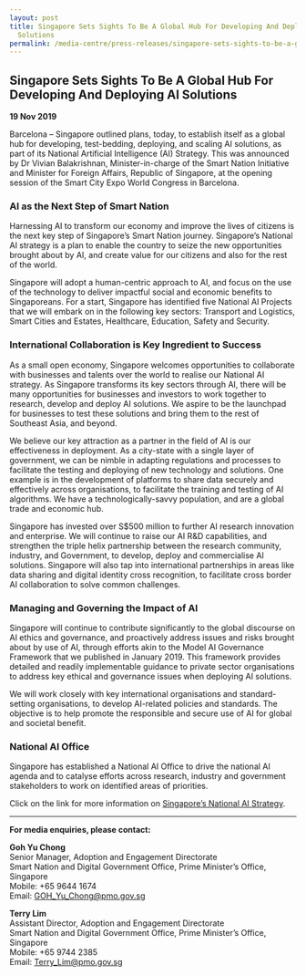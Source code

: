 ```yaml
---
layout: post
title: Singapore Sets Sights To Be A Global Hub For Developing And Deploying Ai
  Solutions
permalink: /media-centre/press-releases/singapore-sets-sights-to-be-a-global-hub-for-developing-and-deploying-ai-solutions/
---
```

## Singapore Sets Sights To Be A Global Hub For Developing And Deploying AI Solutions

**19 Nov 2019**

Barcelona – Singapore outlined plans, today, to establish itself as a global hub for developing, test-bedding, deploying, and scaling AI solutions, as part of its National Artificial Intelligence (AI) Strategy. This was announced by Dr Vivian Balakrishnan, Minister-in-charge of the Smart Nation Initiative and Minister for Foreign Affairs, Republic of Singapore, at the opening session of the Smart City Expo World Congress in Barcelona.

### AI as the Next Step of Smart Nation

Harnessing AI to transform our economy and improve the lives of citizens is the next key step of Singapore’s Smart Nation journey. Singapore’s National AI strategy is a plan to enable the country to seize the new opportunities brought about by AI, and create value for our citizens and also for the rest of the world.

Singapore will adopt a human-centric approach to AI, and focus on the use of the technology to deliver impactful social and economic benefits to Singaporeans. For a start, Singapore has identified five National AI Projects that we will embark on in the following key sectors: Transport and Logistics, Smart Cities and Estates, Healthcare, Education, Safety and Security.

### International Collaboration is Key Ingredient to Success

As a small open economy, Singapore welcomes opportunities to collaborate with businesses and talents over the world to realise our National AI strategy. As Singapore transforms its key sectors through AI, there will be many opportunities for businesses and investors to work together to research, develop and deploy AI solutions. We aspire to be the launchpad for businesses to test these solutions and bring them to the rest of Southeast Asia, and beyond.

We believe our key attraction as a partner in the field of AI is our effectiveness in deployment. As a city-state with a single layer of government, we can be nimble in adapting regulations and processes to facilitate the testing and deploying of new technology and solutions. One example is in the development of platforms to share data securely and effectively across organisations, to facilitate the training and testing of AI algorithms. We have a technologically-savvy population, and are a global trade and economic hub.

Singapore has invested over S$500 million to further AI research innovation and enterprise. We will continue to raise our AI R&D capabilities, and strengthen the triple helix partnership between the research community, industry, and Government, to develop, deploy and commercialise AI solutions. Singapore will also tap into international partnerships in areas like data sharing and digital identity cross recognition, to facilitate cross border AI collaboration to solve common challenges.

### Managing and Governing the Impact of AI

Singapore will continue to contribute significantly to the global discourse on AI ethics and governance, and proactively address issues and risks brought about by use of AI, through efforts akin to the Model AI Governance Framework that we published in January 2019. This framework provides detailed and readily implementable guidance to private sector organisations to address key ethical and governance issues when deploying AI solutions.

We will work closely with key international organisations and standard-setting organisations, to develop AI-related policies and standards. The objective is to help promote the responsible and secure use of AI for global and societal benefit.

### National AI Office 

Singapore has established a National AI Office to drive the national AI agenda and to catalyse efforts across research, industry and government stakeholders to work on identified areas of priorities.

Click on the link for more information on [Singapore’s National AI Strategy](/initiatives/artificial-intelligence).

---

**For media enquiries, please contact:**

**Goh Yu Chong**<br>
Senior Manager, Adoption and Engagement Directorate<br>
Smart Nation and Digital Government Office, Prime Minister’s Office, Singapore<br>
Mobile: +65 9644 1674<br>
Email: [GOH_Yu_Chong@pmo.gov.sg](mailto:GOH_Yu_Chong@pmo.gov.sg)

**Terry Lim**<br>
Assistant Director, Adoption and Engagement Directorate<br>
Smart Nation and Digital Government Office, Prime Minister’s Office, Singapore<br>
Mobile: +65 9744 2385<br>
Email:  [Terry_Lim@pmo.gov.sg](mailto:Terry_Lim@pmo.gov.sg)